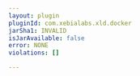 ```yaml
---
layout: plugin
pluginId: com.xebialabs.xld.docker
jarSha1: INVALID
isJarAvailable: false
error: NONE
violations: []

---
```

